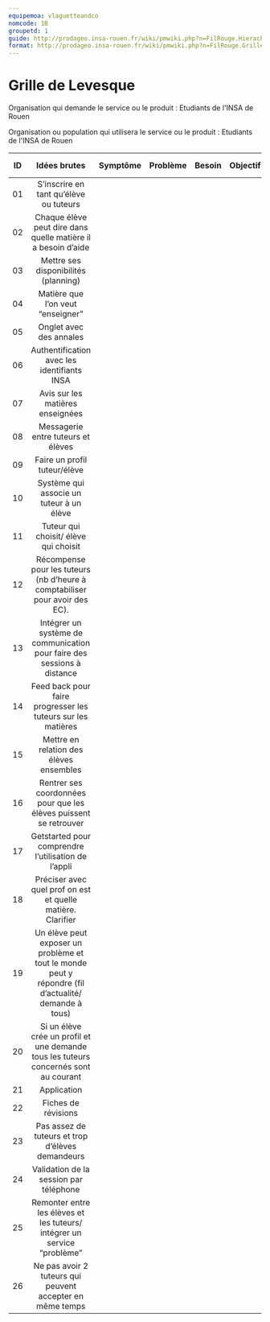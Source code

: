 ```yaml
---
equipemoa: vlaguetteandco
nomcode: 1B
groupetd: 1
guide: http://prodageo.insa-rouen.fr/wiki/pmwiki.php?n=FilRouge.HierachiserBesoins
format: http://prodageo.insa-rouen.fr/wiki/pmwiki.php?n=FilRouge.GrilleLevesque
---
```


# Grille de Levesque

Organisation qui demande le service ou le produit : Etudiants de l'INSA de Rouen

Organisation ou population qui utilisera le service ou le produit : Etudiants de l'INSA de Rouen 

| ID |                                             Idées brutes                                             | Symptôme | Problème | Besoin | Objectif | Opportunité | Solution | R | Catégorie inclassable |
|:--:|:----------------------------------------------------------------------------------------------------:|:--------:|:--------:|:------:|:--------:|:-----------:|:--------:|:-:|:---------------------:|
| 01 |                                S’inscrire en tant qu’élève ou tuteurs                                |          |          |        |          |             |          |   |                       |
| 02 |                     Chaque élève peut dire dans quelle matière il a besoin d’aide                    |          |          |        |          |             |          |   |                       |
| 03 |                                 Mettre ses disponibilités (planning)                                 |          |          |        |          |             |          |   |                       |
| 04 |                                   Matière que l’on veut “enseigner”                                  |          |          |        |          |             |          |   |                       |
| 05 |                                        Onglet avec des annales                                       |          |          |        |          |             |          |   |                       |
| 06 |                              Authentification avec les identifiants INSA                             |          |          |        |          |             |          |   |                       |
| 07 |                                   Avis sur les matières enseignées                                   |          |          |        |          |             |          |   |                       |
| 08 |                                  Messagerie entre tuteurs et élèves                                  |          |          |        |          |             |          |   |                       |
| 09 |                                     Faire un profil tuteur/élève                                     |          |          |        |          |             |          |   |                       |
| 10 |                               Système qui associe un tuteur à un élève                               |          |          |        |          |             |          |   |                       |
| 11 |                                 Tuteur qui choisit/ élève qui choisit                                |          |          |        |          |             |          |   |                       |
| 12 |              Récompense pour les tuteurs (nb d’heure à comptabiliser pour avoir des EC).             |          |          |        |          |             |          |   |                       |
| 13 |                Intégrer un système de communication pour faire des sessions à distance               |          |          |        |          |             |          |   |                       |
| 14 |                     Feed back pour faire progresser les tuteurs sur les matières                     |          |          |        |          |             |          |   |                       |
| 15 |                                Mettre en relation des élèves ensembles                               |          |          |        |          |             |          |   |                       |
| 16 |                   Rentrer ses coordonnées pour que les élèves puissent se retrouver                  |          |          |        |          |             |          |   |                       |
| 17 |                          Getstarted pour comprendre l’utilisation de l’appli                         |          |          |        |          |             |          |   |                       |
| 18 |                      Préciser avec quel prof on est et quelle matière. Clarifier                     |          |          |        |          |             |          |   |                       |
| 19 | Un élève peut exposer un problème et tout le monde peut y répondre (fil d’actualité/ demande à tous) |          |          |        |          |             |          |   |                       |
| 20 |         Si un élève crée un profil et une demande tous les tuteurs concernés sont au courant         |          |          |        |          |             |          |   |                       |
| 21 |                                              Application                                             |          |          |        |          |             |          |   |                       |
| 22 |                                          Fiches de révisions                                         |          |          |        |          |             |          |   |                       |
| 23 |                           Pas assez de tuteurs et trop d’élèves demandeurs                           |          |          |        |          |             |          |   |                       |
| 24 |                                Validation de la session par téléphone                                |          |          |        |          |             |          |   |                       |
| 25 |               Remonter entre les élèves et les tuteurs/ intégrer un service “problème”               |          |          |        |          |             |          |   |                       |
| 26 |                       Ne pas avoir 2 tuteurs qui peuvent accepter en même temps                      |          |          |        |          |             |          |   |                       |
